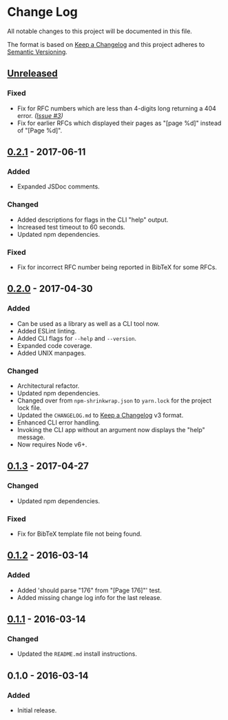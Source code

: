 Change Log
==========
All notable changes to this project will be documented in this file.

The format is based on [Keep a Changelog](http://keepachangelog.com/)
and this project adheres to [Semantic Versioning](http://semver.org/).

[Unreleased]
------------
### Fixed
- Fix for RFC numbers which are less than 4-digits long returning a 404 error. _([Issue #3](https://github.com/jbenner-radham/rfc-to-bib/issues/3))_
- Fix for earlier RFCs which displayed their pages as "[page %d]" instead of "[Page %d]".

[0.2.1] - 2017-06-11
--------------------
### Added
- Expanded JSDoc comments.

### Changed
- Added descriptions for flags in the CLI "help" output.
- Increased test timeout to 60 seconds.
- Updated npm dependencies.

### Fixed
- Fix for incorrect RFC number being reported in BibTeX for some RFCs.

[0.2.0] - 2017-04-30
--------------------
### Added
- Can be used as a library as well as a CLI tool now.
- Added ESLint linting.
- Added CLI flags for `--help` and `--version`.
- Expanded code coverage.
- Added UNIX manpages.

### Changed
- Architectural refactor.
- Updated npm dependencies.
- Changed over from `npm-shrinkwrap.json` to `yarn.lock` for the project lock file.
- Updated the `CHANGELOG.md` to [Keep a Changelog](http://keepachangelog.com/) v3 format.
- Enhanced CLI error handling.
- Invoking the CLI app without an argument now displays the "help" message.
- Now requires Node v6+.

[0.1.3] - 2017-04-27
--------------------
### Changed
- Updated npm dependencies.

### Fixed
- Fix for BibTeX template file not being found.

[0.1.2] - 2016-03-14
--------------------
### Added
- Added 'should parse "176" from "[Page 176]"' test.
- Added missing change log info for the last release.

[0.1.1] - 2016-03-14
--------------------
### Changed
- Updated the `README.md` install instructions.

0.1.0 - 2016-03-14
------------------
### Added
- Initial release.

[Unreleased]: https://github.com/jbenner-radham/rfc-to-bib/compare/0.2.1...HEAD
[0.2.1]: https://github.com/jbenner-radham/rfc-to-bib/compare/0.2.0...0.2.1
[0.2.0]: https://github.com/jbenner-radham/rfc-to-bib/compare/0.1.3...0.2.0
[0.1.3]: https://github.com/jbenner-radham/rfc-to-bib/compare/0.1.2...0.1.3
[0.1.2]: https://github.com/jbenner-radham/rfc-to-bib/compare/0.1.1...0.1.2
[0.1.1]: https://github.com/jbenner-radham/rfc-to-bib/compare/0.1.0...0.1.1
